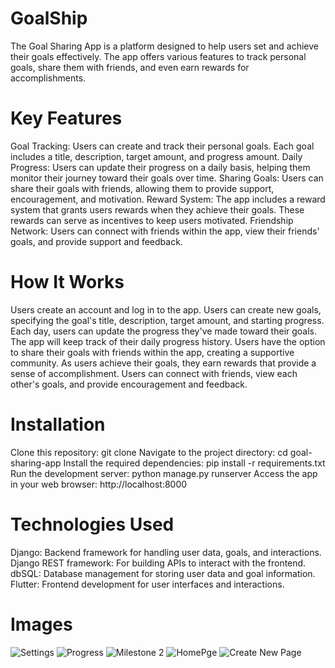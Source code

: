 # GoalShip

The Goal Sharing App is a platform designed to help users set and achieve their goals effectively. The app offers various features to track personal goals, share them with friends, and even earn rewards for accomplishments.

# Key Features

Goal Tracking: Users can create and track their personal goals. Each goal includes a title, description, target amount, and progress amount.
Daily Progress: Users can update their progress on a daily basis, helping them monitor their journey toward their goals over time.
Sharing Goals: Users can share their goals with friends, allowing them to provide support, encouragement, and motivation.
Reward System: The app includes a reward system that grants users rewards when they achieve their goals. These rewards can serve as incentives to keep users motivated.
Friendship Network: Users can connect with friends within the app, view their friends' goals, and provide support and feedback.

# How It Works

Users create an account and log in to the app.
Users can create new goals, specifying the goal's title, description, target amount, and starting progress.
Each day, users can update the progress they've made toward their goals. The app will keep track of their daily progress history.
Users have the option to share their goals with friends within the app, creating a supportive community.
As users achieve their goals, they earn rewards that provide a sense of accomplishment.
Users can connect with friends, view each other's goals, and provide encouragement and feedback.

# Installation

Clone this repository: git clone <repository-url>
Navigate to the project directory: cd goal-sharing-app
Install the required dependencies: pip install -r requirements.txt
Run the development server: python manage.py runserver
Access the app in your web browser: http://localhost:8000

# Technologies Used

Django: Backend framework for handling user data, goals, and interactions.
Django REST framework: For building APIs to interact with the frontend.
dbSQL: Database management for storing user data and goal information.
Flutter: Frontend development for user interfaces and interactions.

# Images

![Settings](https://github.com/ekanshthakur15/CS301-Goal-Sharing-App/assets/99100158/53e5f7df-b83d-42a7-8fb0-d35bea86f10f)
![Progress](https://github.com/ekanshthakur15/CS301-Goal-Sharing-App/assets/99100158/ffce0de7-2bf1-4964-8130-6d1eb80a1d61)
![Milestone 2](https://github.com/ekanshthakur15/CS301-Goal-Sharing-App/assets/99100158/25e6095e-eec1-4670-ae22-fc300f3c2439)
![HomePge](https://github.com/ekanshthakur15/CS301-Goal-Sharing-App/assets/99100158/5434ff65-d0fc-498a-b6fc-90a69f582a02)
![Create New Page](https://github.com/ekanshthakur15/CS301-Goal-Sharing-App/assets/99100158/bf89e1be-c257-496c-b299-a16dc6ab7555)
